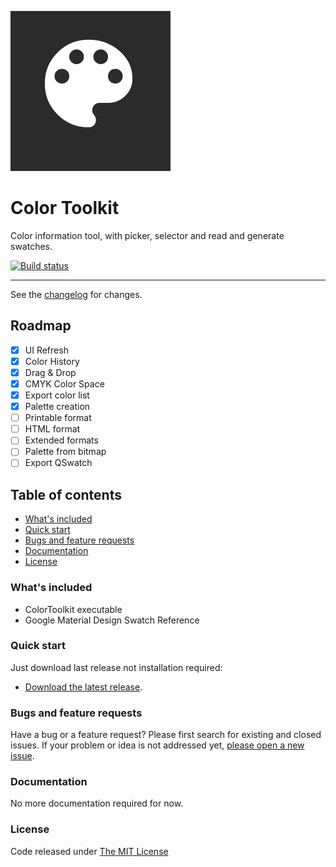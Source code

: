 ![logo](.editoricon.png)

# Color Toolkit

Color information tool, with picker, selector and read and generate swatches.

[![Build status](https://ci.appveyor.com/api/projects/status/w3jttw5tlqhcad9r?svg=true)](https://ci.appveyor.com/project/ennerperez/color-toolkit)

---------------------------------------

See the [changelog](CHANGELOG.md) for changes.

## Roadmap

- [x] UI Refresh
- [x] Color History
- [x] Drag & Drop
- [x] CMYK Color Space
- [x] Export color list
- [x] Palette creation
- [ ] Printable format
- [ ] HTML format
- [ ] Extended formats
- [ ] Palette from bitmap
- [ ] Export QSwatch

## Table of contents

* [What's included](#whats-included)
* [Quick start](#quick-start)
* [Bugs and feature requests](#bugs-and-feature-requests)
* [Documentation](#documentation)
* [License](#license)

### What's included

- ColorToolkit executable
- Google Material Design Swatch Reference

### Quick start

Just download last release not installation required:

* [Download the latest release](https://github.com/ennerperez/color-toolkit/releases/).

### Bugs and feature requests

Have a bug or a feature request? Please first search for existing and closed issues. If your problem or idea is not addressed yet, [please open a new issue](https://github.com/ennerperez/color-toolkit/issues/new).

### Documentation

No more documentation required for now.

### License

Code released under [The MIT License](LICENSE)
